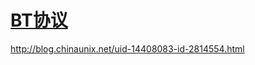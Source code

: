 # [BT协议](http://www.bittorrent.org/beps/bep_0003.html)
http://blog.chinaunix.net/uid-14408083-id-2814554.html